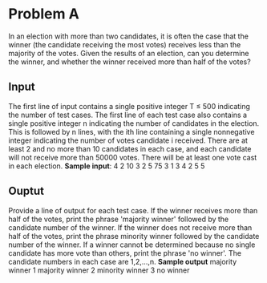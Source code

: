 # Problem A

In an election with more than two candidates, it is often the case that the winner (the candidate receiving the most votes) receives less than the majority of the votes. Given the results of an election, can you determine the winner, and whether the winner received more than half of the votes?

## Input

The first line of input contains a single positive integer T ≤ 500 indicating the number of test cases. The first line of each test case also contains a single positive integer n indicating the number of candidates in the election. This is followed by n lines, with the ith line containing a single nonnegative integer indicating the number of votes candidate i received. There are at least 2 and no more than 10 candidates in each case, and each candidate will not receive more than 50000 votes. There will be at least one vote cast in each election.
**Sample input**: 
4
2 
10 
3 
2
5
75
3 
1
3 
4
2
5
5

## Ouptut

Provide a line of output for each test case. If the winner receives more than half of the votes, print the phrase 'majority winner' followed by the candidate number of the winner. If the winner does not receive more than half of the votes, print the phrase minority winner followed by the candidate number of the winner. If a winner cannot be determined because no single candidate has more vote than others, print the phrase 'no winner'. The candidate numbers in each case are 1,2,…,n.
**Sample output**
majority winner 1
majority winner 2
minority winner 3
no winner